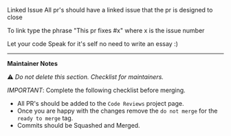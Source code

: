 Linked Issue All pr's should have a linked issue that the pr is designed to close

To link type the phrase "This pr fixes #x" where x is the issue number

Let your code Speak for it's self no need to write an essay :)

----
**Maintainer Notes**

⚠️ *Do not delete this section. Checklist for maintainers.*

*IMPORTANT*: Complete the following checklist before merging.
- All PR's should be added to the `Code Reviews` project page.
- Once you are happy with the changes remove the `do not merge` for the `ready to merge` tag.
- Commits should be Squashed and Merged.
